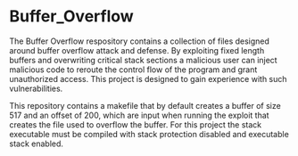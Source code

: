 # Buffer_Overflow
The Buffer Overflow respository contains a collection of files designed around buffer overflow attack and defense. By exploiting fixed length buffers and overwriting critical stack sections a malicious user can inject malicious code to reroute the control flow of the program and grant unauthorized access. This project is designed to gain experience with such vulnerabilities.

This repository contains a makefile that by default creates a buffer of size 517 and an offset of 200, which are input when running the exploit that creates the file used to overflow the buffer. For this project the stack executable must be compiled with stack protection disabled and executable stack enabled.
